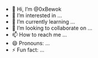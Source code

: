 - 👋 Hi, I’m @0xBewok
- 👀 I’m interested in ...
- 🌱 I’m currently learning ...
- 💞️ I’m looking to collaborate on ...
- 📫 How to reach me ...
- 😄 Pronouns: ...
- ⚡ Fun fact: ...

<!---
0xBewok/0xBewok is a ✨ special ✨ repository because its `README.md` (this file) appears on your GitHub profile.
You can click the Preview link to take a look at your changes.
--->
